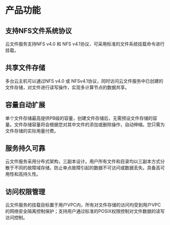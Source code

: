 # 产品功能

## 支持NFS文件系统协议

云文件服务支持NFS v4.0 和 NFS v4.1协议，可采用标准的文件系统挂载命令进行挂载。

## 共享文件存储

多台云主机可以通过NFS v4.0 或 NFSv4.1协议，同时访问云文件服务中已创建的文件存储，对文件进行读写操作，实现多计算节点的数据共享。

## 容量自动扩展

单个文件存储最高提供PB级的容量，创建文件存储后，无需预设文件存储的容量。文件存储容量将会根据您对其中文件的添加或删除操作，自动伸缩。您只需为文件存储的实际用量付费。

## 服务持久可靠

云文件服务采用分布式架构，三副本设计。用户所有文件和目录均以三副本方式分散于不同的故障域存储，防止单点故障引起的数据不可访问或数据丢失。具备高可用性和高持久性。

## 访问权限管理

云文件服务的挂载目标置于用户VPC内，所有对文件存储的访问均受到用户VPC的网络安全隔离控制保护；支持用户通过标准的POSIX权限控制对文件数据的读写访问控制。

